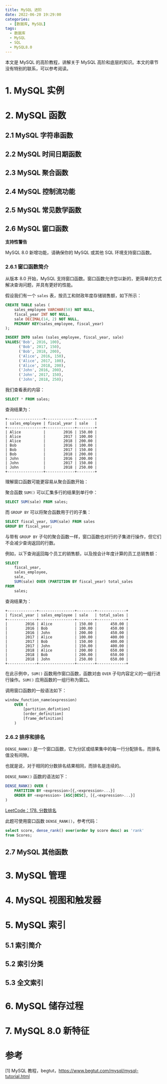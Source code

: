 ```yaml
---
title: MySQL 进阶
date: 2022-06-20 19:29:00
categories:
  - [数据库, MySQL]
tags:
  - 数据库
  - MySQL
  - SQL
  - MySQL8.0
---
```


本文是 MySQL 的高阶教程，讲解关于 MySQL 高阶和底层的知识。本文的章节没有特别的联系，可以参考阅读。

<!-- more -->

# 1. MySQL 实例

# 2. MySQL 函数

## 2.1 MySQL 字符串函数

## 2.2 MySQL 时间日期函数

## 2.3 MySQL 聚合函数

## 2.4 MySQL 控制流功能

## 2.5 MySQL 常见数学函数

## 2.6 MySQL 窗口函数

<div class="note note-warning">

**支持性警告**

MySQL 8.0 新增功能，请确保你的 MySQL 或其他 SQL 环境支持窗口函数。

</div>

### 2.6.1 窗口函数简介

从版本 8.0 开始，MySQL 支持窗口函数。窗口函数允许您以新的，更简单的方式解决查询问题，并具有更好的性能。

假设我们有一个 `sales` 表，按员工和财政年度存储销售额，如下所示：

```sql
CREATE TABLE sales (
    sales_employee VARCHAR(50) NOT NULL,
    fiscal_year INT NOT NULL,
    sale DECIMAL(14, 2) NOT NULL,
    PRIMARY KEY(sales_employee, fiscal_year)
);

INSERT INTO sales (sales_employee, fiscal_year, sale)
VALUES('Bob', 2016, 100),
      ('Bob', 2017, 150),
      ('Bob', 2018, 200),
      ('Alice', 2016, 150),
      ('Alice', 2017, 100),
      ('Alice', 2018, 200),
      ('John', 2016, 200),
      ('John', 2017, 150),
      ('John', 2018, 250);
```

我们查看表的内容：

```sql
SELECT * FROM sales;
```

查询结果为：

```text
+----------------+-------------+--------+
| sales_employee | fiscal_year | sale   |
+----------------+-------------+--------+
| Alice          |        2016 | 150.00 |
| Alice          |        2017 | 100.00 |
| Alice          |        2018 | 200.00 |
| Bob            |        2016 | 100.00 |
| Bob            |        2017 | 150.00 |
| Bob            |        2018 | 200.00 |
| John           |        2016 | 200.00 |
| John           |        2017 | 150.00 |
| John           |        2018 | 250.00 |
+----------------+-------------+--------+
```

理解窗口函数可能更容易从聚合函数开始：

聚合函数 `SUM()` 可以汇集多行的结果到单行中：

```sql
SELECT SUM(sale) FROM sales;
```

而 `GROUP BY` 可以将聚合函数用于行的子集：

```sql
SELECT fiscal_year, SUM(sale) FROM sales
GROUP BY fiscal_year;
```

与带有 `GROUP BY` 子句的聚合函数一样，窗口函数也对行的子集进行操作，但它们不会减少查询返回的行数。

例如，以下查询返回每个员工的销售额，以及按会计年度计算的员工总销售额：

```sql
SELECT
    fiscal_year,
    sales_employee,
    sale,
    SUM(sale) OVER (PARTITION BY fiscal_year) total_sales
FROM
    sales;
```

查询结果为：

```text
+-------------+----------------+--------+-------------+
| fiscal_year | sales_employee | sale   | total_sales |
+-------------+----------------+--------+-------------+
|        2016 | Alice          | 150.00 |      450.00 |
|        2016 | Bob            | 100.00 |      450.00 |
|        2016 | John           | 200.00 |      450.00 |
|        2017 | Alice          | 100.00 |      400.00 |
|        2017 | Bob            | 150.00 |      400.00 |
|        2017 | John           | 150.00 |      400.00 |
|        2018 | Alice          | 200.00 |      650.00 |
|        2018 | Bob            | 200.00 |      650.00 |
|        2018 | John           | 250.00 |      650.00 |
+-------------+----------------+--------+-------------+
```

在此示例中，`SUM()` 函数用作窗口函数，函数对由 `OVER` 子句内容定义的一组行进行操作。`SUM()` 应用函数的一组行称为窗口。

调用窗口函数的一般语法如下：

```sql
window_function_name(expression) 
    OVER (
        [partition_defintion]
        [order_definition]
        [frame_definition]
    ) 
```

### 2.6.2 排序和排名

`DENSE_RANK()` 是一个窗口函数，它为分区或结果集中的每一行分配排名，而排名值没有间隙。

也就是说，对于相同的分数排名结果相同，而排名是连续的。

`DENSE_RANK()` 函数的语法如下：

```sql
DENSE_RANK() OVER (
    PARTITION BY <expression>[{,<expression>...}]
    ORDER BY <expression> [ASC|DESC], [{,<expression>...}]
)
```

<div class="note note-success">

[LeetCode：178. 分数排名](https://leetcode.cn/problems/rank-scores/)

此题可使用窗口函数 `DENSE_RANK()`，参考代码：

```sql
select score, dense_rank() over(order by score desc) as 'rank'
from Scores;
```

</div>



## 2.7 MySQL 其他函数

# 3. MySQL 管理

# 4. MySQL 视图和触发器

# 5. MySQL 索引

## 5.1 索引简介

## 5.2 索引分类

## 5.3 全文索引

# 6. MySQL 储存过程

# 7. MySQL 8.0 新特征

# 参考

[1] MySQL 教程，begtut，<https://www.begtut.com/mysql/mysql-tutorial.html>
